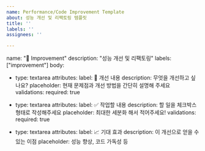 ```yaml
---
name: Performance/Code Improvement Template
about: 성능 개선 및 리팩토링 템플릿
title: ''
labels: ''
assignees: ''

---
```


name: "🚀 Improvement"
description: "성능 개선 및 리팩토링"
labels: ["improvement"]
body:
  - type: textarea
    attributes:
      label: 📄 개선 내용
      description: 무엇을 개선하고 싶나요?
      placeholder: 현재 문제점과 개선 방법을 간단히 설명해 주세요
    validations:
      required: true

  - type: textarea
    attributes:
      label: ✅ 작업할 내용
      description: 할 일을 체크박스 형태로 작성해주세요
      placeholder: 최대한 세분화 해서 적어주세요!
    validations:
      required: true

  - type: textarea
    attributes:
      label: 📈 기대 효과
      description: 이 개선으로 얻을 수 있는 이점
      placeholder: 성능 향상, 코드 가독성 등
